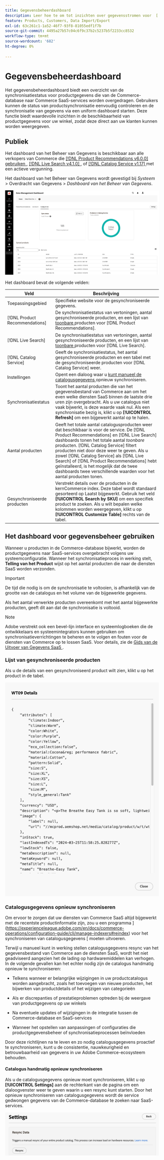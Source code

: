 ```yaml
---
title: Gegevensbeheerdashboard
description: Leer hoe te om tot inzichten over gegevensstromen voor  [!DNL Catalog Service],  [!DNL Live Search], en  [!DNL Product Recommendation] toegang te hebben.
feature: Products, Customers, Data Import/Export
exl-id: 63c261c1-1a52-46f7-93f8-81055edf1f7b
source-git-commit: 4495a27b57c04c6f9c37b2c5237b5f2233cc8532
workflow-type: tm+mt
source-wordcount: '682'
ht-degree: 0%

---
```


# Gegevensbeheerdashboard

Het gegevensbeheerdashboard biedt een overzicht van de synchronisatiestatus voor productgegevens die van de Commerce-database naar Commerce SaaS-services worden overgedragen. Gebruikers kunnen de status van productsynchronisatie eenvoudig controleren en de synchronisatie van gegevens via een uniform dashboard starten. Deze functie biedt waardevolle inzichten in de beschikbaarheid van productgegevens voor uw winkel, zodat deze direct aan uw klanten kunnen worden weergegeven.

## Publiek

Het dashboard van het Beheer van Gegevens is beschikbaar aan alle verkopers van Commerce die [[!DNL Product Recommendations v6.0.0] gebruiken ](https://experienceleague.adobe.com/en/docs/commerce-merchant-services/product-recommendations/guide-overview), [[!DNL Live Search v4.1.0] ](https://experienceleague.adobe.com/en/docs/commerce-merchant-services/live-search/guide-overview), of [[!DNL Catalog Service v1.17] ](https://experienceleague.adobe.com/en/docs/commerce-merchant-services/catalog-service/guide-overview) met een actieve vergunning.

Het dashboard van het Beheer van Gegevens wordt gevestigd bij *Systeem* > Overdracht van Gegevens > *Dashboard van het Beheer van Gegevens*.

![ Dashboard van het Beheer van Gegevens ](assets/data-management-dashboard.png)

Het dashboard bevat de volgende velden:

| Veld | Beschrijving |
|--- |--- |
| Toepassingsgebied | Specifieke website voor de gesynchroniseerde gegevens. |
| [!DNL Product Recommendations] | De synchronisatiestatus van vertoningen, aantal gesynchroniseerde producten, en een lijst van [ toonbare ](https://experienceleague.adobe.com/en/docs/commerce-admin/config/catalog/inventory#stock-options) producten voor [!DNL Product Recommendations]. |
| [!DNL Live Search] | De synchronisatiestatus van vertoningen, aantal gesynchroniseerde producten, en een lijst van [ toonbare ](https://experienceleague.adobe.com/en/docs/commerce-admin/config/catalog/inventory#stock-options) producten voor [!DNL Live Search]. |
| [!DNL Catalog Service] | Geeft de synchronisatiestatus, het aantal gesynchroniseerde producten en een tabel met de gesynchroniseerde producten voor [!DNL Catalog Service] weer. |
| Instellingen | Opent een dialoog waar u [ kunt manueel de catalogusgegevens ](#resync-catalog-data) opnieuw synchroniseren. |
| Synchronisatiestatus | Toont het aantal producten die van het gegevensbestand van Commerce aan om het even welke diensten SaaS binnen de laatste drie uren zijn overgebracht. Als u uw catalogus niet vaak bijwerkt, is deze waarde vaak nul. Als een synchronisatie bezig is, klikt u op **[!UICONTROL Refresh]** om een bijgewerkt aantal op te halen. |
| Aantal producten | Geeft het totale aantal catalogusproducten weer dat beschikbaar is voor de service. De [!DNL Product Recommendations] en [!DNL Live Search] dashboards tonen het totale aantal _toonbare_ producten. [!DNL Catalog Service] filtert producten niet door deze weer te geven. Als u zowel [!DNL Catalog Service] als [!DNL Live Search] of [!DNL Product Recommendations] hebt geïnstalleerd, is het mogelijk dat de twee dashboards twee verschillende waarden voor het aantal producten tonen. |
| Gesynchroniseerde producten | Verstrekt details over de producten in de kernCommerce index. Deze tabel wordt standaard gesorteerd op Laatst bijgewerkt. Gebruik het veld **[!UICONTROL Search by SKU]** om een specifiek product te zoeken. Als u wilt bepalen welke kolommen worden weergegeven, klikt u op **[!UICONTROL Customize Table]** rechts van de tabel. |

## Het dashboard voor gegevensbeheer gebruiken

Wanneer u producten in de Commerce-database bijwerkt, worden de productgegevens naar SaaS-services overgebracht volgens uw systeemconfiguratie. Wanneer het synchronisatieproces in werking stelt, **Telling van het Product** wijst op het aantal producten die naar de diensten SaaS worden verzonden.

>[!IMPORTANT]
>
>De tijd die nodig is om de synchronisatie te voltooien, is afhankelijk van de grootte van de catalogus en het volume van de bijgewerkte gegevens.

Als het aantal verwerkte producten overeenkomt met het aantal bijgewerkte producten, geeft dit aan dat de synchronisatie is voltooid.

>[!NOTE]
>
>Adobe verstrekt ook een bevel-lijn interface en systeemlogboeken die de ontwikkelaars en systeemintegrators kunnen gebruiken om synchronisatieverrichtingen te beheren en te volgen en fouten voor de diensten van Commerce op te lossen SaaS. Voor details, zie de [ Gids van de Uitvoer van Gegevens SaaS ](https://experienceleague.adobe.com/en/docs/commerce-merchant-services/saas-data-export/overview).

### Lijst van gesynchroniseerde producten

Als u de details van een gesynchroniseerd product wilt zien, klikt u op het product in de tabel.

![ Syncd de Details van het Product ](assets/sync-product-detail.png)

### Catalogusgegevens opnieuw synchroniseren

Om ervoor te zorgen dat uw diensten van Commerce SaaS altijd bijgewerkt met de recentste productinformatie zijn, zou u een programma ](https://experienceleague.adobe.com/en/docs/commerce-operations/configuration-guide/cli/manage-indexers#reindex) voor het synchroniseren van catalogusgegevens [ moeten uitvoeren.

Terwijl u [ ](#manually-resync-catalog) manueel kunt in werking stellen catalogusgegevens resync van het gegevensbestand van Commerce aan de diensten SaaS, wordt het niet geadviseerd aangezien het de lading op hardwaremiddelen kan verhogen. In de volgende gevallen kan het echter nodig zijn de catalogus handmatig opnieuw te synchroniseren:

- Telkens wanneer er belangrijke wijzigingen in uw productcatalogus worden aangebracht, zoals het toevoegen van nieuwe producten, het bijwerken van productdetails of het wijzigen van categorieën

- Als er discrepanties of prestatieproblemen optreden bij de weergave van productgegevens op uw winkels

- Na eventuele updates of wijzigingen in de integratie tussen de Commerce-database en SaaS-services

- Wanneer het opstellen van aanpassingen of configuraties die productgegevensbeheer of synchronisatieprocessen beïnvloeden

Door deze richtlijnen na te leven en zo nodig catalogusgegevens proactief te synchroniseren, kunt u de consistentie, nauwkeurigheid en betrouwbaarheid van gegevens in uw Adobe Commerce-ecosysteem behouden.

#### Catalogus handmatig opnieuw synchroniseren

Als u de catalogusgegevens opnieuw moet synchroniseren, klikt u op **[!UICONTROL Settings]** aan de rechterkant van de pagina om een dialoogvenster weer te geven waarin u een resync kunt starten. Door het opnieuw synchroniseren van catalogusgegevens wordt de service gedwongen gegevens van de Commerce-database te zoeken naar SaaS-services.

![ synchroniseer manueel Producten ](assets/resync-data.png)
